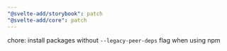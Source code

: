 ```yaml
---
"@svelte-add/storybook": patch
"@svelte-add/core": patch
---
```


chore: install packages without `--legacy-peer-deps` flag when using npm
